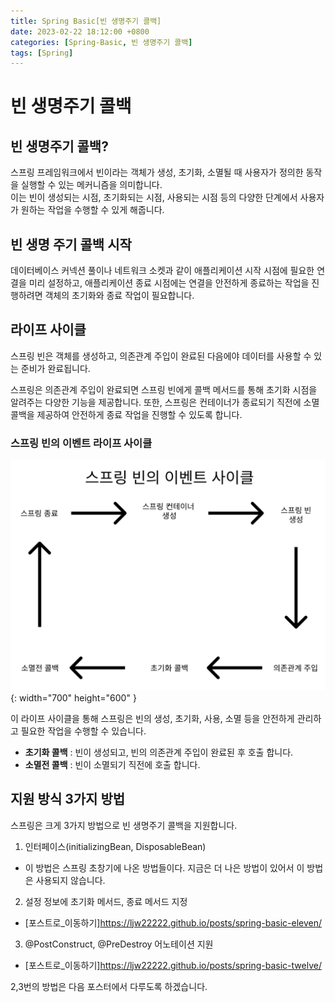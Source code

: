 ```yaml
---
title: Spring Basic[빈 생명주기 콜백]
date: 2023-02-22 18:12:00 +0800
categories: [Spring-Basic, 빈 생명주기 콜백]
tags: [Spring]
---
```


# 빈 생명주기 콜백

## 빈 생명주기 콜백?
스프링 프레임워크에서 빈이라는 객체가 생성, 초기화, 소멸될 때 사용자가 정의한 동작을 실행할 수 있는 메커니즘을 의미합니다.      
이는 빈이 생성되는 시점, 초기화되는 시점, 사용되는 시점 등의 다양한 단계에서 사용자가 원하는 작업을 수행할 수 있게 해줍니다.        

## 빈 생명 주기 콜백 시작
데이터베이스 커넥션 풀이나 네트워크 소켓과 같이 애플리케이션 시작 시점에 필요한 연결을 미리 설정하고, 애플리케이션 종료 시점에는 연결을 안전하게 종료하는 작업을 진행하려면 객체의 초기화와 종료 작업이 필요합니다.

## 라이프 사이클
스프링 빈은 객체를 생성하고, 의존관계 주입이 완료된 다음에야 데이터를 사용할 수 있는 준비가 완료됩니다.

스프링은 의존관계 주입이 완료되면 스프링 빈에게 콜백 메서드를 통해 초기화 시점을 알려주는 다양한 기능을 제공합니다. 또한, 스프링은 컨테이너가 종료되기 직전에 소멸 콜백을 제공하여 안전하게 종료 작업을 진행할 수 있도록 합니다.

### 스프링 빈의 이벤트 라이프 사이클
 ![Spring Singleton png](/assets/img/spring/spring-basic-spring-bean-event-cycle.png){: width="700" height="600" }<br/>
        
이 라이프 사이클을 통해 스프링은 빈의 생성, 초기화, 사용, 소멸 등을 안전하게 관리하고 필요한 작업을 수행할 수 있습니다.

- **초기화 콜백** : 빈이 생성되고, 빈의 의존관계 주입이 완료된 후 호출 합니다.
- **소멸전 콜백** : 빈이 소멸되기 직전에 호출 합니다.


## 지원 방식 3가지 방법
스프링은 크게 3가지 방법으로 빈 생명주기 콜백을 지원합니다.
1. 인터페이스(initializingBean, DisposableBean)
- 이 방법은 스프링 초창기에 나온 방법들이다. 지금은 더 나은 방법이 있어서 이 방법은 사용되지 않습니다.
2. 설정 정보에 초기화 메서드, 종료 메서드 지정
- [포스트로_이동하기]https://ljw22222.github.io/posts/spring-basic-eleven/
3. @PostConstruct, @PreDestroy 어노테이션 지원
- [포스트로_이동하기]https://ljw22222.github.io/posts/spring-basic-twelve/


2,3번의 방법은 다음 포스터에서 다루도록 하겠습니다.